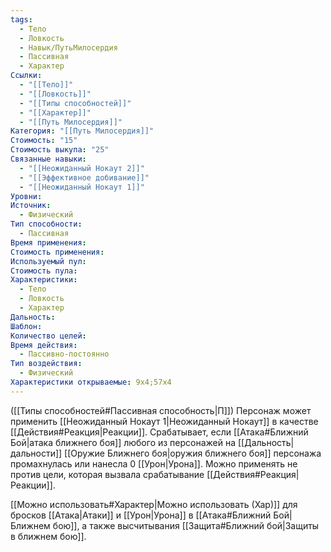 ```yaml
---
tags:
  - Тело
  - Ловкость
  - Навык/ПутьМилосердия
  - Пассивная
  - Характер
Ссылки:
  - "[[Тело]]"
  - "[[Ловкость]]"
  - "[[Типы способностей]]"
  - "[[Характер]]"
  - "[[Путь Милосердия]]"
Категория: "[[Путь Милосердия]]"
Стоимость: "15"
Стоимость выкупа: "25"
Связанные навыки:
  - "[[Неожиданный Нокаут 2]]"
  - "[[Эффективное добивание]]"
  - "[[Неожиданный Нокаут 1]]"
Уровни: 
Источник:
  - Физический
Тип способности:
  - Пассивная
Время применения: 
Стоимость применения: 
Используемый пул: 
Стоимость пула: 
Характеристики:
  - Тело
  - Ловкость
  - Характер
Дальность: 
Шаблон: 
Количество целей: 
Время действия:
  - Пассивно-постоянно
Тип воздействия:
  - Физический
Характеристики открываемые: 9x4;57x4
---
```

([[Типы способностей#Пассивная способность|П]]) Персонаж может применить [[Неожиданный Нокаут 1|Неожиданный Нокаут]] в качестве [[Действия#Реакция|Реакции]]. Срабатывает, если [[Атака#Ближний Бой|атака ближнего боя]] любого из персонажей на [[Дальность|дальности]] [[Оружие Ближнего боя|оружия ближнего боя]] персонажа промахнулась или нанесла 0 [[Урон|Урона]]. Можно применять не против цели, которая вызвала срабатывание [[Действия#Реакция|Реакции]].  

[[Можно использовать#Характер|Можно использовать (Хар)]] для бросков [[Атака|Атаки]] и [[Урон|Урона]] в [[Атака#Ближний Бой|Ближнем бою]], а также высчитывания [[Защита#Ближний бой|Защиты в ближнем бою]].